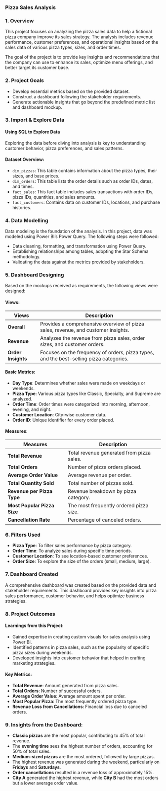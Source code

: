 
### Pizza Sales Analysis


### 1. Overview
This project focuses on analyzing the pizza sales data to help a fictional pizza company improve its sales strategy. The analysis includes revenue performance, customer preferences, and operational insights based on the sales data of various pizza types, sizes, and order times. 

The goal of the project is to provide key insights and recommendations that the company can use to enhance its sales, optimize menu offerings, and better target its customer base.

### 2. Project Goals
- Develop essential metrics based on the provided dataset.
- Construct a dashboard following the stakeholder requirements.
- Generate actionable insights that go beyond the predefined metric list and dashboard mockup.

### 3. Import & Explore Data

#### Using SQL to Explore Data
Exploring the data before diving into analysis is key to understanding customer behavior, pizza preferences, and sales patterns.

#### Dataset Overview:
- `dim_pizzas`: This table contains information about the pizza types, their sizes, and base prices.
- `dim_orders`: This table lists the order details such as order IDs, dates, and times.
- `fact_sales`: This fact table includes sales transactions with order IDs, pizza IDs, quantities, and sales amounts.
- `fact_customers`: Contains data on customer IDs, locations, and purchase histories.

### 4. Data Modelling
Data modeling is the foundation of the analysis. In this project, data was modeled using Power BI’s Power Query. The following steps were followed:

- Data cleaning, formatting, and transformation using Power Query.
- Establishing relationships among tables, adopting the Star Schema methodology.
- Validating the data against the metrics provided by stakeholders.

### 5. Dashboard Designing
Based on the mockups received as requirements, the following views were designed:

#### Views:
| **Views** | **Description** |
|-----------|-----------------|
| **Overall** | Provides a comprehensive overview of pizza sales, revenue, and customer insights. |
| **Revenue** | Analyzes the revenue from pizza sales, order sizes, and customer orders. |
| **Order Insights** | Focuses on the frequency of orders, pizza types, and the best-selling pizza categories. |

#### Basic Metrics:
- **Day Type**: Determines whether sales were made on weekdays or weekends.
- **Pizza Type**: Various pizza types like Classic, Specialty, and Supreme are analyzed.
- **Order Time**: Order times were categorized into morning, afternoon, evening, and night.
- **Customer Location**: City-wise customer data.
- **Order ID**: Unique identifier for every order placed.

#### Measures:
| **Measures** | **Description** |
|--------------|-----------------|
| **Total Revenue** | Total revenue generated from pizza sales. |
| **Total Orders** | Number of pizza orders placed. |
| **Average Order Value** | Average revenue per order. |
| **Total Quantity Sold** | Total number of pizzas sold. |
| **Revenue per Pizza Type** | Revenue breakdown by pizza category. |
| **Most Popular Pizza Size** | The most frequently ordered pizza size. |
| **Cancellation Rate** | Percentage of canceled orders. |

### 6. Filters Used
- **Pizza Type**: To filter sales performance by pizza category.
- **Order Time**: To analyze sales during specific time periods.
- **Customer Location**: To see location-based customer preferences.
- **Order Size**: To explore the size of the orders (small, medium, large).

### 7. Dashboard Created
A comprehensive dashboard was created based on the provided data and stakeholder requirements. This dashboard provides key insights into pizza sales performance, customer behavior, and helps optimize business strategies.

### 8. Project Outcomes
#### Learnings from this Project:
- Gained expertise in creating custom visuals for sales analysis using Power BI.
- Identified patterns in pizza sales, such as the popularity of specific pizza sizes during weekends.
- Developed insights into customer behavior that helped in crafting marketing strategies.

#### Key Metrics:
- **Total Revenue**: Amount generated from pizza sales.
- **Total Orders**: Number of successful orders.
- **Average Order Value**: Average amount spent per order.
- **Most Popular Pizza**: The most frequently ordered pizza type.
- **Revenue Loss from Cancellations**: Financial loss due to canceled orders.

### 9. Insights from the Dashboard:
- **Classic pizzas** are the most popular, contributing to 45% of total revenue.
- The **evening time** sees the highest number of orders, accounting for 50% of total sales.
- **Medium-sized pizzas** are the most ordered, followed by large pizzas.
- The highest revenue was generated during the weekend, particularly on **Fridays** and **Saturdays**.
- **Order cancellations** resulted in a revenue loss of approximately 15%.
- **City A** generated the highest revenue, while **City B** had the most orders but a lower average order value.

